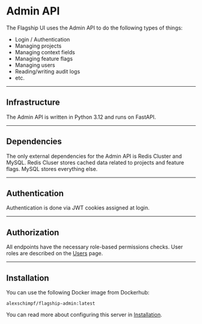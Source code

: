 # Admin API

The Flagship UI uses the Admin API to do the following types of things:
- Login / Authentication
- Managing projects
- Managing context fields
- Managing feature flags
- Managing users
- Reading/writing audit logs
- etc.

<hr>

## Infrastructure

The Admin API is written in Python 3.12 and runs on FastAPI.

<hr>

## Dependencies

The only external dependencies for the Admin API is Redis Cluster and MySQL.
Redis Cluser stores cached data related to projects and feature flags.
MySQL stores everything else.

<hr>

## Authentication

Authentication is done via JWT cookies assigned at login.

<hr>

## Authorization

All endpoints have the necessary role-based permissions checks.
User roles are described on the <a href="/users">Users</a> page.

<hr>

## Installation

You can use the following Docker image from Dockerhub:

```
alexschimpf/flagship-admin:latest
```

You can read more about configuring this server in <a href="/installation">Installation</a>.
